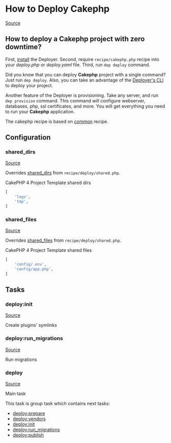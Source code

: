 <!-- DO NOT EDIT THIS FILE! -->
<!-- Instead edit recipe/cakephp.php -->
<!-- Then run bin/docgen -->

# How to Deploy Cakephp

[Source](/recipe/cakephp.php)

## How to deploy a Cakephp project with zero downtime?

First, [install](/docs/installation.md) the Deployer. 
Second, require `recipe/cakephp.php` recipe into your _deploy.php_ or _deploy.yaml_ file.
Third, run `dep deploy` command.

Did you know that you can deploy **Cakephp** project with a single command? Just run `dep deploy`.
Also, you can take an advantage of the [Deployer's CLI](/docs/cli.md) to deploy your project.

Another feature of the Deployer is provisioning. Take any server, and run `dep provision` command.
This command will configure webserver, databases, php, ssl certificates, and more. 
You will get everything you need to run your **Cakephp** application.

The cakephp recipe is based on [common](/docs/recipe/common.md) recipe.

## Configuration
### shared_dirs
[Source](https://github.com/deployphp/deployer/blob/master/recipe/cakephp.php#L13)

Overrides [shared_dirs](/docs/recipe/deploy/shared.md#shared_dirs) from `recipe/deploy/shared.php`.

CakePHP 4 Project Template shared dirs

```php title="Default value"
[
    'logs',
    'tmp',
]
```


### shared_files
[Source](https://github.com/deployphp/deployer/blob/master/recipe/cakephp.php#L19)

Overrides [shared_files](/docs/recipe/deploy/shared.md#shared_files) from `recipe/deploy/shared.php`.

CakePHP 4 Project Template shared files

```php title="Default value"
[
    'config/.env',
    'config/app.php',
]
```



## Tasks

### deploy:init
[Source](https://github.com/deployphp/deployer/blob/master/recipe/cakephp.php#L27)



Create plugins' symlinks


### deploy:run_migrations
[Source](https://github.com/deployphp/deployer/blob/master/recipe/cakephp.php#L34)



Run migrations


### deploy
[Source](https://github.com/deployphp/deployer/blob/master/recipe/cakephp.php#L42)



Main task


This task is group task which contains next tasks:
* [deploy:prepare](/docs/recipe/common.md#deployprepare)
* [deploy:vendors](/docs/recipe/deploy/vendors.md#deployvendors)
* [deploy:init](/docs/recipe/cakephp.md#deployinit)
* [deploy:run_migrations](/docs/recipe/cakephp.md#deployrun_migrations)
* [deploy:publish](/docs/recipe/common.md#deploypublish)


